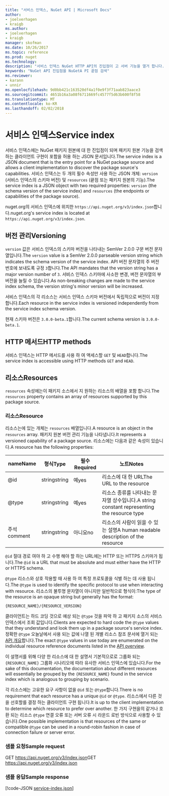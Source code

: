 ```yaml
---
title: "서비스 인덱스, NuGet API | Microsoft Docs"
author:
- joelverhagen
- kraigb
ms.author:
- joelverhagen
- kraigb
manager: skofman
ms.date: 10/26/2017
ms.topic: reference
ms.prod: nuget
ms.technology: 
description: "서비스 인덱스 NuGet HTTP API의 진입점이 고 서버 기능을 열거 합니다."
keywords: "NuGet API 진입점을 NuGetA PI 끝점 검색"
ms.reviewer:
- karann
- unnir
ms.openlocfilehash: 9d0bb421c163520df4a1f0e9f3f71aab823aace3
ms.sourcegitcommit: 4651b16a3a08f6711669fc4577f5d63b600f8f58
ms.translationtype: MT
ms.contentlocale: ko-KR
ms.lasthandoff: 02/02/2018
---
```

# <a name="service-index"></a><span data-ttu-id="8a931-104">서비스 인덱스</span><span class="sxs-lookup"><span data-stu-id="8a931-104">Service index</span></span>

<span data-ttu-id="8a931-105">서비스 인덱스에는 NuGet 패키지 원본에 대 한 진입점이 되며 패키지 원본 기능을 검색 하는 클라이언트 구현이 포함을 허용 하는 JSON 문서입니다.</span><span class="sxs-lookup"><span data-stu-id="8a931-105">The service index is a JSON document that is the entry point for a NuGet package source and allows a client implementation to discover the package source's capabilities.</span></span> <span data-ttu-id="8a931-106">서비스 인덱스는 두 개의 필수 속성만 사용 하는 JSON 개체: `version` (서비스 인덱스의 스키마 버전) 및 `resources` (끝점 또는 패키지 원본의 기능).</span><span class="sxs-lookup"><span data-stu-id="8a931-106">The service index is a JSON object with two required properties: `version` (the schema version of the service index) and `resources`  (the endpoints or capabilities of the package source).</span></span>

<span data-ttu-id="8a931-107">nuget.org의 서비스 인덱스에 위치한 `https://api.nuget.org/v3/index.json`합니다.</span><span class="sxs-lookup"><span data-stu-id="8a931-107">nuget.org's service index is located at `https://api.nuget.org/v3/index.json`.</span></span>

## <a name="versioning"></a><span data-ttu-id="8a931-108">버전 관리</span><span class="sxs-lookup"><span data-stu-id="8a931-108">Versioning</span></span>

<span data-ttu-id="8a931-109">`version` 값은 서비스 인덱스의 스키마 버전을 나타내는 SemVer 2.0.0 구문 버전 문자열입니다.</span><span class="sxs-lookup"><span data-stu-id="8a931-109">The `version` value is a SemVer 2.0.0 parseable version string which indicates the schema version of the service index.</span></span>
<span data-ttu-id="8a931-110">API 버전 문자열의 주 버전 번호에 보내도록 규정 `3`합니다.</span><span class="sxs-lookup"><span data-stu-id="8a931-110">The API mandates that the version string has a major version number of `3`.</span></span> <span data-ttu-id="8a931-111">서비스 인덱스 스키마에 사소한 변경, 버전 문자열의 부 버전을 늘릴 수 있습니다.</span><span class="sxs-lookup"><span data-stu-id="8a931-111">As non-breaking changes are made to the service index schema, the version string's minor version will be increased.</span></span>

<span data-ttu-id="8a931-112">서비스 인덱스의 각 리소스는 서비스 인덱스 스키마 버전에서 독립적으로 버전이 지정 합니다.</span><span class="sxs-lookup"><span data-stu-id="8a931-112">Each resource in the service index is versioned independently from the service index schema version.</span></span>

<span data-ttu-id="8a931-113">현재 스키마 버전은 `3.0.0-beta.1`합니다.</span><span class="sxs-lookup"><span data-stu-id="8a931-113">The current schema version is `3.0.0-beta.1`.</span></span>

## <a name="http-methods"></a><span data-ttu-id="8a931-114">HTTP 메서드</span><span class="sxs-lookup"><span data-stu-id="8a931-114">HTTP methods</span></span>

<span data-ttu-id="8a931-115">서비스 인덱스는 HTTP 메서드를 사용 하 여 액세스할 `GET` 및 `HEAD`합니다.</span><span class="sxs-lookup"><span data-stu-id="8a931-115">The service index is accessible using HTTP methods `GET` and `HEAD`.</span></span>

## <a name="resources"></a><span data-ttu-id="8a931-116">리소스</span><span class="sxs-lookup"><span data-stu-id="8a931-116">Resources</span></span>

<span data-ttu-id="8a931-117">`resources` 속성에는이 패키지 소스에서 지 원하는 리소스의 배열을 포함 합니다.</span><span class="sxs-lookup"><span data-stu-id="8a931-117">The `resources` property contains an array of resources supported by this package source.</span></span>

### <a name="resource"></a><span data-ttu-id="8a931-118">리소스</span><span class="sxs-lookup"><span data-stu-id="8a931-118">Resource</span></span>

<span data-ttu-id="8a931-119">리소스는에 있는 개체는 `resources` 배열입니다.</span><span class="sxs-lookup"><span data-stu-id="8a931-119">A resource is an object in the `resources` array.</span></span> <span data-ttu-id="8a931-120">패키지 원본 버전 관리 기능을 나타냅니다.</span><span class="sxs-lookup"><span data-stu-id="8a931-120">It represents a versioned capability of a package source.</span></span> <span data-ttu-id="8a931-121">리소스에는 다음과 같은 속성이 있습니다.</span><span class="sxs-lookup"><span data-stu-id="8a931-121">A resource has the following properties:</span></span>

<span data-ttu-id="8a931-122">name</span><span class="sxs-lookup"><span data-stu-id="8a931-122">Name</span></span>          | <span data-ttu-id="8a931-123">형식</span><span class="sxs-lookup"><span data-stu-id="8a931-123">Type</span></span>   | <span data-ttu-id="8a931-124">필수</span><span class="sxs-lookup"><span data-stu-id="8a931-124">Required</span></span> | <span data-ttu-id="8a931-125">노트</span><span class="sxs-lookup"><span data-stu-id="8a931-125">Notes</span></span>
------------- | ------ | -------- | -----
@id           | <span data-ttu-id="8a931-126">string</span><span class="sxs-lookup"><span data-stu-id="8a931-126">string</span></span> | <span data-ttu-id="8a931-127">예</span><span class="sxs-lookup"><span data-stu-id="8a931-127">yes</span></span>      | <span data-ttu-id="8a931-128">리소스에 대 한 URL</span><span class="sxs-lookup"><span data-stu-id="8a931-128">The URL to the resource</span></span>
@type         | <span data-ttu-id="8a931-129">string</span><span class="sxs-lookup"><span data-stu-id="8a931-129">string</span></span> | <span data-ttu-id="8a931-130">예</span><span class="sxs-lookup"><span data-stu-id="8a931-130">yes</span></span>      | <span data-ttu-id="8a931-131">리소스 종류를 나타내는 문자열 상수입니다.</span><span class="sxs-lookup"><span data-stu-id="8a931-131">A string constant representing the resource type</span></span>
<span data-ttu-id="8a931-132">주석</span><span class="sxs-lookup"><span data-stu-id="8a931-132">comment</span></span>       | <span data-ttu-id="8a931-133">string</span><span class="sxs-lookup"><span data-stu-id="8a931-133">string</span></span> | <span data-ttu-id="8a931-134">아니요</span><span class="sxs-lookup"><span data-stu-id="8a931-134">no</span></span>       | <span data-ttu-id="8a931-135">리소스의 사람이 읽을 수 있는 설명</span><span class="sxs-lookup"><span data-stu-id="8a931-135">A human readable description of the resource</span></span>

<span data-ttu-id="8a931-136">`@id` 절대 경로 여야 하 고 수행 해야 할 하는 URL에는 HTTP 또는 HTTPS 스키마가 됩니다.</span><span class="sxs-lookup"><span data-stu-id="8a931-136">The `@id` is a URL that must be absolute and must either have the HTTP or HTTPS schema.</span></span>

<span data-ttu-id="8a931-137">`@type` 리소스와 상호 작용할 때 사용 하 여 특정 프로토콜을 식별 하는 데 사용 됩니다.</span><span class="sxs-lookup"><span data-stu-id="8a931-137">The `@type` is used to identify the specific protocol to use when interacting with resource.</span></span> <span data-ttu-id="8a931-138">리소스의 불투명 문자열이 아니지만 일반적으로 형식이:</span><span class="sxs-lookup"><span data-stu-id="8a931-138">The type of the resource is an opaque string but generally has the format:</span></span>

    {RESOURCE_NAME}/{RESOURCE_VERSION}

<span data-ttu-id="8a931-139">클라이언트는 하드 코딩 것으로 예상 되는 `@type` 것을 파악 하 고 패키지 소스의 서비스 인덱스에서 조회 값입니다.</span><span class="sxs-lookup"><span data-stu-id="8a931-139">Clients are expected to hard code the `@type` values that they understand and look them up in a package source's service index.</span></span> <span data-ttu-id="8a931-140">정확한 `@type` 오늘날에서 사용 되는 값에 나열 된 개별 리소스 참조 문서에 열거 되는 [API 개요](overview.md#resources-and-schema)합니다.</span><span class="sxs-lookup"><span data-stu-id="8a931-140">The exact `@type` values in use today are enumerated on the individual resource reference documents listed in the [API overview](overview.md#resources-and-schema).</span></span>

<span data-ttu-id="8a931-141">이 설명서를 위해 다양 한 리소스에 대 한 설명서 기본적으로로 그룹화 되는 `{RESOURCE_NAME}` 그룹화 시나리오에 따라 유사한 서비스 인덱스에 있습니다.</span><span class="sxs-lookup"><span data-stu-id="8a931-141">For the sake of this documentation, the documentation about different resources will essentially be grouped by the `{RESOURCE_NAME}` found in the service index which is analogous to grouping by scenario.</span></span> 

<span data-ttu-id="8a931-142">각 리소스에는 고유한 요구 사항이 없을 `@id` 또는 `@type`합니다.</span><span class="sxs-lookup"><span data-stu-id="8a931-142">There is no requirement that each resource has a unique `@id` or `@type`.</span></span> <span data-ttu-id="8a931-143">리소스에서 다른 것을 선호할를 결정 하는 클라이언트 구현 됩니다.</span><span class="sxs-lookup"><span data-stu-id="8a931-143">It is up to the client implementation to determine which resource to prefer over another.</span></span> <span data-ttu-id="8a931-144">한 가지 구현을의 같거나 호환 되는 리소스 `@type` 연결 오류 또는 서버 오류 시 라운드 로빈 방식으로 사용할 수 있습니다.</span><span class="sxs-lookup"><span data-stu-id="8a931-144">One possible implementation is that resources of the same or compatible `@type` can be used in a round-robin fashion in case of connection failure or server error.</span></span>

### <a name="sample-request"></a><span data-ttu-id="8a931-145">샘플 요청</span><span class="sxs-lookup"><span data-stu-id="8a931-145">Sample request</span></span>

<span data-ttu-id="8a931-146">GET https://api.nuget.org/v3/index.json</span><span class="sxs-lookup"><span data-stu-id="8a931-146">GET https://api.nuget.org/v3/index.json</span></span>

### <a name="sample-response"></a><span data-ttu-id="8a931-147">샘플 응답</span><span class="sxs-lookup"><span data-stu-id="8a931-147">Sample response</span></span>

[!code-JSON [service-index.json](./_data/service-index.json)]
